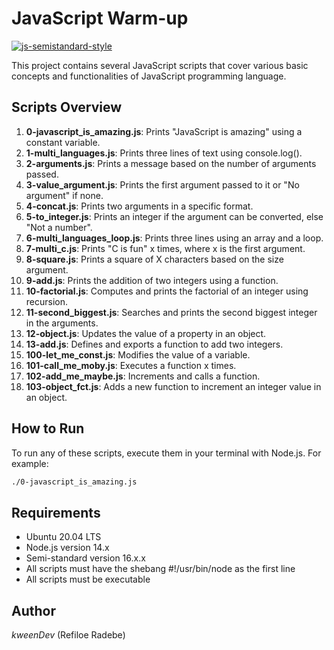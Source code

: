 # JavaScript Warm-up

[![js-semistandard-style](https://img.shields.io/badge/code%20style-semistandard-brightgreen.svg)](https://github.com/standard/semistandard)

This project contains several JavaScript scripts that cover various basic concepts and functionalities of JavaScript programming language.

## Scripts Overview

1. **0-javascript_is_amazing.js**: Prints "JavaScript is amazing" using a constant variable.
2. **1-multi_languages.js**: Prints three lines of text using console.log().
3. **2-arguments.js**: Prints a message based on the number of arguments passed.
4. **3-value_argument.js**: Prints the first argument passed to it or "No argument" if none.
5. **4-concat.js**: Prints two arguments in a specific format.
6. **5-to_integer.js**: Prints an integer if the argument can be converted, else "Not a number".
7. **6-multi_languages_loop.js**: Prints three lines using an array and a loop.
8. **7-multi_c.js**: Prints "C is fun" x times, where x is the first argument.
9. **8-square.js**: Prints a square of X characters based on the size argument.
10. **9-add.js**: Prints the addition of two integers using a function.
11. **10-factorial.js**: Computes and prints the factorial of an integer using recursion.
12. **11-second_biggest.js**: Searches and prints the second biggest integer in the arguments.
13. **12-object.js**: Updates the value of a property in an object.
14. **13-add.js**: Defines and exports a function to add two integers.
15. **100-let_me_const.js**: Modifies the value of a variable.
16. **101-call_me_moby.js**: Executes a function x times.
17. **102-add_me_maybe.js**: Increments and calls a function.
18. **103-object_fct.js**: Adds a new function to increment an integer value in an object.

## How to Run

To run any of these scripts, execute them in your terminal with Node.js. For example:

```bash
./0-javascript_is_amazing.js
```

## Requirements
- Ubuntu 20.04 LTS
- Node.js version 14.x
- Semi-standard version 16.x.x
- All scripts must have the shebang #!/usr/bin/node as the first line
- All scripts must be executable

## Author
_kweenDev_ (Refiloe Radebe)
